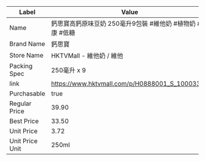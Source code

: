 | Label           | Value                                          |
| --------------- | ---------------------------------------------- |
| Name            | 鈣思寶高鈣原味豆奶 250毫升9包裝 #維他奶 #植物奶 #健康 #低糖           |
| Brand Name      | 鈣思寶                                            |
| Store Name      | HKTVMall - 維他奶 / 維他                            |
| Packing Spec    | 250毫升 x 9                                      |
| link            | https://www.hktvmall.com/p/H0888001_S_10003309 |
| Purchasable     | true                                           |
| Regular Price   | 39.90                                          |
| Best Price      | 33.50                                          |
| Unit Price      | 3.72                                           |
| Unit Price Unit | 250ml                                          |
